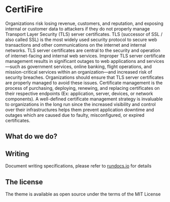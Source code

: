 # CertiFire

Organizations risk losing revenue, customers, and reputation, and exposing internal or customer data to attackers if they do not properly manage Transport Layer Security (TLS) server certificates. TLS (successor of SSL / also called SSL) is the most widely used security protocol to secure web transactions and other communications on the internet and internal networks. TLS server certificates are central to the security and operation of internet-facing and internal web services. Improper TLS server certificate management results in significant outages to web applications and services—such as government services, online banking, flight operations, and mission-critical services within an organization—and increased risk of security breaches. Organizations should ensure that TLS server certificates are properly managed to avoid these issues. Certificate management is the process of purchasing, deploying, renewing, and replacing certificates on their respective endpoints (Ex: application, server, devices, or network components). A well-defined certificate management strategy is invaluable to organizations in the long run since the increased visibility and control over their infrastructures helps them prevent application downtime and outages which are caused due to faulty, misconfigured, or expired certificates.

## What do we do?


## Writing

Document writing specifications, please refer to [rundocs.io](https://rundocs.io) for details

## The license

The theme is available as open source under the terms of the MIT License
